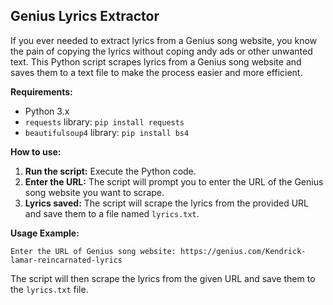## Genius Lyrics Extractor

If you ever needed to extract lyrics from a Genius song website, you know the pain of copying the lyrics without coping andy ads or other unwanted text. This Python script scrapes lyrics from a Genius song website and saves them to a text file to make the process easier and more efficient.

**Requirements:**

-   Python 3.x
-   `requests` library: `pip install requests`
-   `beautifulsoup4` library: `pip install bs4`

**How to use:**

1. **Run the script:** Execute the Python code.
2. **Enter the URL:** The script will prompt you to enter the URL of the Genius song website you want to scrape.
3. **Lyrics saved:** The script will scrape the lyrics from the provided URL and save them to a file named `lyrics.txt`.

**Usage Example:**

```
Enter the URL of Genius song website: https://genius.com/Kendrick-lamar-reincarnated-lyrics
```

The script will then scrape the lyrics from the given URL and save them to the `lyrics.txt` file.
